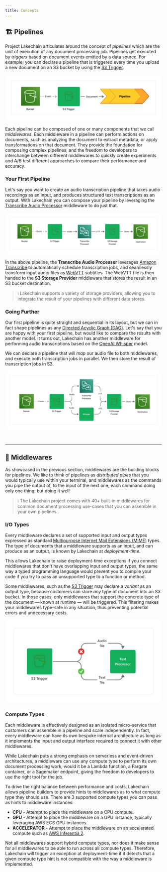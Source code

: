 ```yaml
---
title: Concepts
---
```


## 🏗 Pipelines

Project Lakechain articulates around the concept of *pipelines* which are the unit of execution of any document processing job. Pipelines get executed by *triggers* based on document events emitted by a data source. For example, you can declare a pipeline that is triggered every time you upload a new document on an S3 bucket by using the [S3 Trigger](/project-lakechain/triggers/s3-event-trigger).

![Lakechain Pipeline](../../../assets//s3-trigger.png)

Each pipeline can be composed of one or many components that we call *middlewares*. Each middleware in a pipeline can perform actions on documents, such as analyzing the document to extract metadata, or apply transformations on that document. They provide the foundation for composing complex pipelines, and the freedom to developers to interchange between different middlewares to quickly create experiments and A/B test different approaches to compare their performance and accuracy.

### Your First Pipeline

Let's say you want to create an audio transcription pipeline that takes audio recordings as an input, and produces structured text transcriptions as an output. With Lakechain you can compose your pipeline by leveraging the [Transcribe Audio Processor](/project-lakechain/audio-processing/transcribe-audio-processor) middleware to do just that.

![Transcribe Pipeline](../../../assets//transcribe-pipeline.png)

In the above pipeline, the **Transcribe Audio Processor** leverages [Amazon Transcribe](https://aws.amazon.com/transcribe/) to automatically schedule transcription jobs, and seamlessly transform input audio files as [WebVTT](https://en.wikipedia.org/wiki/WebVTT) subtitles. The WebVTT file is then handed to the **S3 Storage Provider** middleware that stores the result in an S3 bucket destination.

> ℹ️ Lakechain supports a variety of storage providers, allowing you to integrate the result of your pipelines with different data stores.

### Going Further

Our first pipeline is quite straight and sequential in its layout, but we can in fact shape pipelines as any [Directed Acyclic Graph (DAG)](https://en.wikipedia.org/wiki/Directed_acyclic_graph). Let's say that you are happy with your first pipeline, but would like to compare the results with another model. It turns out, Lakechain has another middleware for performing audio transcriptions based on the [OpenAI Whisper](https://github.com/openai/whisper) model.

We can declare a pipeline that will *map* our audio file to both middlewares, and execute both transcription jobs in parallel. We then store the result of transcription jobs in S3.

![Transcribe Parallel](../../../assets//transcribe-parallel.png)

<br>

---

## 🤖 Middlewares

As showcased in the previous section, middlewares are the building blocks for pipelines. We like to think of pipelines as *distributed pipes* that you would typically use within your terminal, and middlewares as the commands you pipe the output of, to the input of the next one, each command doing only one thing, but doing it well!

> ℹ️ The Lakechain project comes with 40+ built-in middlewares for common document processing use-cases that you can assemble in your own pipelines.

### I/O Types

Every middleware declares a set of supported input and output types expressed as standard [Multipurpose Internet Mail Extensions (MIME)](https://en.wikipedia.org/wiki/MIME) types. The type of documents that a middleware supports as an input, and can produce as an output, is known by Lakechain at *deployment-time*.

This allows Lakechain to raise deployment-time exceptions if you connect middlewares that don't have overlapping input and output types, the same way a typed programming language would prevent you to compile your code if you try to pass an unsupported type to a function or method.

Some middlewares, such as the [S3 Trigger](/project-lakechain/triggers/s3-event-trigger) may declare a *variant* as an output type, because customers can store *any* type of document into an S3 bucket. In those cases, only middlewares that support the concrete type of the document — known at runtime — will be triggered. This filtering makes your middlewares type-safe in any situation, thus preventing potential errors and unnecessary costs.

![Event Filtering](../../../assets//event-filtering.png)

### Compute Types

Each middleware is effectively designed as an isolated micro-service that customers can assemble in a pipeline and scale independently. In fact, every middleware can have its own bespoke internal architecture as long as it implements the input and output interface required to connect it with other middlewares.

While Lakechain puts a strong emphasis on serverless and event-driven architectures, a middleware can use any compute type to perform its own document processing work, would it be a Lambda function, a Fargate container, or a Sagemaker endpoint, giving the freedom to developers to use the right tool for the job.

To drive the right balance between performance and costs, Lakechain allows pipeline builders to provide hints to middlewares as to what compute type they should use. There are 3 supported compute types you can pass as hints to middleware instances:

- **CPU** - Attempt to place the middleware on a CPU compute.
- **GPU** - Attempt to place the middleware on a GPU instance, typically leveraging AWS ECS GPU instances.
- **ACCELERATOR** - Attempt to place the middleware on an accelerated compute such as [AWS Inferentia 2](https://aws.amazon.com/ec2/instance-types/inf2/).

Not all middlewares support hybrid compute types, nor does it make sense for all middlewares to be able to run across all compute types. Therefore, Lakechain will trigger an exception at deployment-time if it detects that a given compute type hint is not compatible with the way a middleware is implemented.

